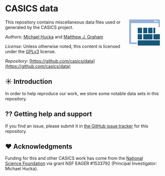 CASICS data
===============

<img align="right" src=".graphics/casics-logo-small.png">

This repository contains miscellaneous data files used or generated by the CASICS project.

*Authors*:      [Michael Hucka](http://github.com/mhucka) and [Matthew J. Graham](https://github.com/doccosmos)

*License*:      Unless otherwise noted, this content is licensed under the [GPLv3](https://www.gnu.org/licenses/gpl-3.0.en.html) license.

*Repository*:   [https://github.com/casics/data](https://github.com/casics/data)

☀ Introduction
-----------------------------

In order to help reproduce our work, we store some notable data sets in this repository.

⁇ Getting help and support
--------------------------

If you find an issue, please submit it in [the GitHub issue tracker](https://github.com/casics/overview/issues) for this repository.

❤️ Acknowledgments
------------------

Funding for this and other CASICS work has come from the [National Science Foundation](https://nsf.gov) via grant NSF EAGER #1533792 (Principal Investigator: Michael Hucka).
